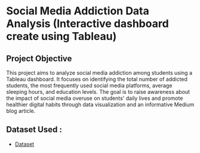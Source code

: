 # Social Media Addiction Data Analysis (Interactive dashboard create using Tableau)
## Project Objective
This project aims to analyze social media addiction among students using a Tableau dashboard. It focuses on identifying the total number of addicted students, the most frequently used social media platforms, average sleeping hours, and education levels. The goal is to raise awareness about the impact of social media overuse on students' daily lives and promote healthier digital habits through data visualization and an informative Medium blog article.


## Dataset Used : 
- <a href = "https://github.com/Ladeesha/Social-Media-Addiction-Analysis/blob/main/Students%20Social%20Media%20Addiction.csv">Dataset </a>

